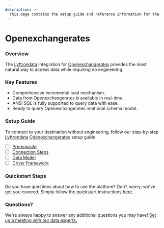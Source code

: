 ```yaml
---
description: >-
  This page contains the setup guide and reference information for the Openexchangerates source connector.
---
```


# Openexchangerates

### Overview

The [Lyftrondata](https://www.lyftrondata.com/) integration for [Openexchangerates](https://www.lyftrondata.com/integration/commerce-analytics/openexchange-rate/) provides the most natural way to access data while requiring no engineering.

### Key Features

* Comprehensive incremental load mechanism.
* Data from Openexchangerates is available in real-time.&#x20;
* ANSI SQL is fully supported to query data with ease.
* Ready to query Openexchangerates relational schema model.

### Setup Guide

To connect to your destination without engineering, follow our step-by-step [Lyftrondata](https://www.lyftrondata.com/)  [Openexchangerates](https://www.lyftrondata.com/integration/commerce-analytics/openexchange-rate/) setup guide.

* [ ] [Prerequisite](prerequisite.md)
* [ ] [Connection Steps](connection-steps.md)
* [ ] [Data Model](data-model/erd.md)
* [ ] [Driver Framework](driver-framework/)

### Quickstart Steps

Do you have questions about how to use the platform? Don't worry; we've got you covered. Simply follow the quickstart instructions [here](../README.md).

### Questions? <a href="#questions" id="questions"></a>

We're always happy to answer any additional questions you may have! [Set up a meeting with our data experts.](https://www.lyftrondata.com/book-a-meeting/)

